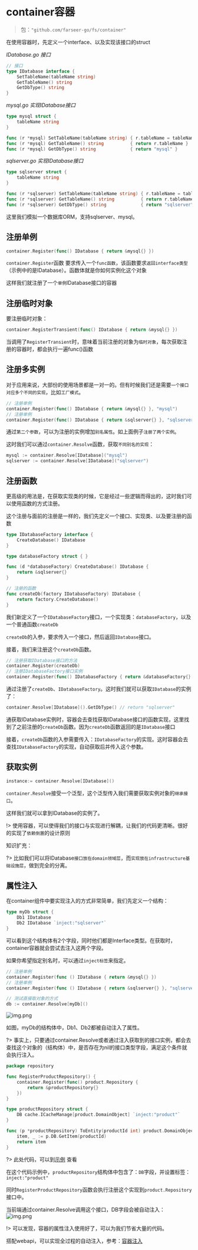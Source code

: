# container容器
> 包：`"github.com/farseer-go/fs/container"`

在使用容器时，先定义一个interface、以及实现该接口的struct

_IDatabase.go 接口_
```go
// 接口
type IDatabase interface {
    SetTableName(tableName string)
    GetTableName() string
    GetDbType() string
}
```
_mysql.go 实现IDatabase接口_
```go
type mysql struct {
    tableName string
}

func (r *mysql) SetTableName(tableName string) { r.tableName = tableName }
func (r *mysql) GetTableName() string          { return r.tableName }
func (r *mysql) GetDbType() string             { return "mysql" }
```

_sqlserver.go 实现IDatabase接口_
```go
type sqlserver struct {
    tableName string
}

func (r *sqlserver) SetTableName(tableName string) { r.tableName = tableName }
func (r *sqlserver) GetTableName() string          { return r.tableName }
func (r *sqlserver) GetDbType() string             { return "sqlserver" }
```
这里我们模拟一个数据库ORM，支持sqlserver、mysql。

## 注册单例
```go
container.Register(func() IDatabase { return &mysql{} })
```
`container.Register`函数 要求传入一个`func函数`，该函数要求`返回interface类型`（示例中的是IDatabase）。函数体就是你如何实例化这个对象

这样我们就注册了一个`单例`IDatabase接口的容器


## 注册临时对象
要注册临时对象：
```go
container.RegisterTransient(func() IDatabase { return &mysql{} })
```
当调用了`RegisterTransient`时，意味着当前注册的对象为`临时对象`，每次获取注册的容器时，都会执行一遍func()函数

## 注册多实例

对于应用来说，大部份的使用场景都是一对一的。但有时候我们还是需要`一个接口对应多个不同的实现`，比如`工厂模式`。

```go
// 注册单例
container.Register(func() IDatabase { return &mysql{} }, "mysql")
// 注册单例
container.Register(func() IDatabase { return &sqlserver{} }, "sqlserver")
```

通过`第二个参数`，可以为注册的实例增加`别名属性`。如上面例子`注册了两个实例`。

这时我们可以通过`container.Resolve`函数，获取`不同别名的实现`：
```go
mysql := container.Resolve[IDatabase]("mysql")
sqlserver := container.Resolve[IDatabase]("sqlserver")
```

## 注册函数
更高级的用法是，在获取实现类的时候，它是经过一些逻辑而得出的，这时我们可以使用函数的方式注册。

这个注册与面前的注册是一样的，我们先定义一个接口、实现类、以及要注册的函数
```go
type IDatabaseFactory interface {
    CreateDatabase() IDatabase
}

type databaseFactory struct { }

func (d *databaseFactory) CreateDatabase() IDatabase {
    return &sqlserver{}
}

// 注册的函数
func createDb(factory IDatabaseFactory) IDatabase {
    return factory.CreateDatabase()
}
```
我们新定义了一个`IDatabaseFactory`接口，一个实现类：`databaseFactory`，以及一个普通函数`createDb`

`createDb`的入参，要求传入一个接口，然后返回`IDatabase`接口。

接着，我们来注册这个`createDb`函数。

```go
// 注册获取IDatabase接口的方法
container.Register(createDb)
// 注册IDatabaseFactory接口实例
container.Register(func() IDatabaseFactory { return &databaseFactory{} })
```
通过注册了`createDb`、`IDatabaseFactory`。这时我们就可以获取`IDatabase`的实例了：
```go
container.Resolve[IDatabase]().GetDbType() // return "sqlserver"
```
通获取IDatabase实例时，容器会去查找获取IDatabase接口的函数实现，这里找到了之前注册的`createDb`函数。因为`createDb`函数返回的是`IDatabase`接口

接着，`createDb`函数的入参需要传入：`IDatabaseFactory`的实现。这时容器会去查找`IDatabaseFactory`的实现，自动获取后并传入这个参数。


## 获取实例
```go
instance:= container.Resolve[IDatabase]()
```
`container.Resolve`接受一个泛型，这个泛型传入我们需要获取实例对象的`继承接口`。

这样我们就可以拿到IDatabase的实例了。

!> 使用容器，可以使得我们的接口与实现进行解耦，让我们的代码更清晰。很好的实现了`依赖倒置`的设计原则

知识扩充：

?> 比如我们可以将IDatabase`接口放在domain领域层`，而`实现放在infrastructure基础设施层`，做到完全的分离。

## 属性注入
在container组件中要实现注入的方式非常简单，我们先定义一个结构：
```go
type myDb struct {
	Db1 IDatabase
	Db2 IDatabase `inject:"sqlserver"`
}
```
可以看到这个结构体有2个字段，同时他们都是Interface类型。在获取时，container容器就会尝试去注入这两个字段。

如果你希望指定别名时，可以通过`inject标签`来指定。

```go
// 注册单例
container.Register(func () IDatabase { return &mysql{} })
// 注册单例
container.Register(func () IDatabase { return &sqlserver{} }, "sqlserver")

// 测试直接取对象的方式
db := container.Resolve[myDb]()
```

![img.png](images/1.png)

如图，myDb的结构体中，Db1、Db2都被自动注入了属性。

?> 事实上，只要通过container.Resolve或者通过注入获取到的接口实例，都会去查找这个对象的（结构体）中，是否存在为nil的接口类型字段，满足这个条件就会执行注入。

```go
package repository

func RegisterProductRepository() {
	container.Register(func() product.Repository {
		return &productRepository{}
	})
}

type productRepository struct {
	DB cache.ICacheManage[product.DomainObject] `inject:"product"`
}

func (p *productRepository) ToEntity(productId int) product.DomainObject {
	item, _ := p.DB.GetItem(productId)
	return item
}
```
?>
此处代码，可以到[示例](https://github.com/farseer-go/demo/blob/main/fullExample/infrastructure/repository/productRepository.go)
查看

在这个代码示例中，`productRepository`结构体中包含了：`DB`字段，并设置标签：`inject:"product"`

同时`RegisterProductRepository`函数会执行注册这个实现到`product.Repository`接口中。

当前端通过container.Resolve调用这个接口，DB字段会被自动注入：
![img.png](images/2.png)

!> 可以发现，容器的属性注入使用好了，可以为我们节省大量的代码。

搭配webapi，可以实现全过程的自动注入，参考：[容器注入](web/webapi/container.md)